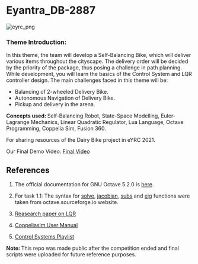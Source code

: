 # Eyantra_DB-2887

![eyrc_png](https://user-images.githubusercontent.com/82901720/163624246-4ebdd65d-223c-4912-bcf3-a0d0ee79ed60.png)

### Theme Introduction:
In this theme, the team will develop a Self-Balancing Bike, which will deliver various items throughout the cityscape. The delivery order will be decided by the priority of the package, thus posing a challenge in path planning. While development, you will learn the basics of the Control System and LQR controller design. The main challenges faced in this theme will be:

* Balancing of 2-wheeled Delivery Bike.
* Autonomous Navigation of Delivery Bike.
* Pickup and delivery in the arena.

<b> Concepts used: </b> Self-Balancing Robot, State-Space Modelling, Euler-Lagrange Mechanics, Linear Quadratic Regulator, Lua Language, Octave Programming, Coppelia Sim, Fusion 360.

For sharing resources of the Dairy Bike project in eYRC 2021.

Our Final Demo Video: [Final Video](https://www.youtube.com/watch?v=rL16adhfV5o) 
## References
1) The official documentation for GNU Octave 5.2.0 is [here](https://octave.org/doc/v5.2.0/).

2) For task 1.1: The syntax for [solve](https://octave.sourceforge.io/symbolic/function/@sym/solve.html), [jacobian](https://octave.sourceforge.io/symbolic/function/@sym/jacobian.html), [subs](https://octave.sourceforge.io/symbolic/function/@sym/subs.html) and [eig](https://octave.sourceforge.io/octave/function/eigs.html) functions were taken from octave.sourceforge.io website.

3) [Reasearch paper on LQR](https://www.kybernetika.cz/content/2015/1/173/paper.pdf)

4) [Coppeliasim User Manual](https://www.coppeliarobotics.com/helpFiles/)

5) [Control Systems Playlist](https://youtube.com/playlist?list=PLMrJAkhIeNNR20Mz-VpzgfQs5zrYi085m)
 
<b> Note: </b> This repo was made public after the competition ended and final scripts were uploaded for future reference purposes.
